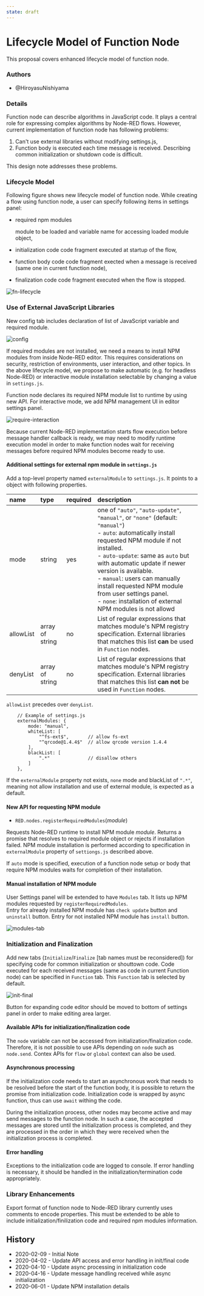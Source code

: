 ```yaml
---
state: draft
---
```


# Lifecycle Model of Function Node

This proposal covers enhanced lifecycle model of function node.

### Authors

 - @HiroyasuNishiyama

### Details

Function node can describe algorithms in JavaScript code.  It plays a central role for expressing complex algorithms by Node-RED flows.  However, current implementation of function node has following problems:

1. Can't use external libraries without modifying settings.js,
2. Function body is executed each time message is received. 
   Describing common initialization or shutdown code is difficult.

This design note addresses these problems.

### Lifecycle Model

Following figure shows new lifecycle model of function node.  While creating a flow using function node, a user  can specify following items in settings panel:

- required npm modules

  module to be loaded and variable name for accessing loaded module object,

- initialization code
  code fragment executed at startup of the flow,

- function body code
  code fragment exected when a message is received (same one in current function node),

- finalization code
  code fragment executed when the flow is stopped.

![fn-lifecycle](./fn-lifecycle.png)

### Use of External JavaScript Libraries

New config tab includes declaration of list of JavaScript variable and required module.

![config](./config.png)

If required modules are not installed, we need a means to install NPM modules from inside Node-RED editor.  This requires considerations on security, restriction of environments, user interaction, and other topics.  In the above lifecycle model, we propose to make automatic (e.g. for headless Node-RED) or interactive module installation selectable by changing a value in `settings.js`.  

Function node declares its required NPM module list to runtime by using new API.   For interactive mode, we add NPM management UI in editor settings panel.

![require-interaction](./require-interaction.png)

Because current Node-RED implementation starts flow execution before message handler callback is ready, we may need to modify runtime execution model in order to make function nodes wait for receiving messages before required NPM modules become ready to use.

#### Additional settings for external npm module in `settings.js`

Add a top-level property named `externalModule` to `settings.js`.  It points to a object with following properties.

| name | type   | required | description  |
| :--- | :----- | :------- | :----------- |
| mode | string | yes      | one of `"auto"`, `"auto-update"`, `"manual"`, or `"none"` (default: `"manual"`)<br/>- `auto`: automatically install requested NPM module if not installed.<br/>- `auto-update`: same as `auto` but with automatic update if newer version is available.<br/>- `manual`: users can manually install requested NPM module from user settings panel.<br/>- `none`: installation of external NPM modules is not allowd |
| allowList | array of string | no | List of regular expressions that matches module's NPM registry specification. External libraries that matches this list **can** be used in `Function` nodes. |
| denyList | array of string | no | List of regular expressions that matches module's NPM registry specification. External libraries that matches this list **can not** be used in `Function` nodes. |

`allowList` precedes over `denyList`.

```
    // Example of settings.js
    externalModules: {
        mode: "manual",
        whiteList: [
            "^fs-ext$",       // allow fs-ext
            "^qrcode@1.4.4$"  // allow qrcode version 1.4.4
        ],
        blackList: [
            ".*"              // disallow others 
        ]
    },
```
If the `externalModule` property not exists, `none` mode and blackList of `".*"`, meaning not allow installation and use of external module, is expected as a default.

#### New API for requesting NPM module

- `RED.nodes.registerRequiredModules`(*module*)

Requests Node-RED runtime to install NPM module *module*.  Returns a promise that resolves to required module object or rejects if installation failed.  NPM module installation is performed according to specification in `externalModule` property of `settiongs.js` described above.

If `auto` mode is specified, execution of a function node setup or body that require NPM modules waits for completion of their installation.

#### Manual installation of NPM module

User Settings panel will be extended to have `Modules` tab.
It lists up NPM modules requested by `registerRequiredModules`.  
Entry for already installed NPM module has `check update` button and `uninstall` button. Entry for not installed NPM module has `install` button. 

![modules-tab](./modules-tab.png)


### Initialization and Finalization

Add new tabs (`Initialize`/`Finalize` [tab names must be reconsidered]) for specifying code for common initialization or shouttown code.  Code executed for each received messages (same as code in current Function node) can be specified in `Function` tab.  This `Function` tab is selected by default.

![init-final](./init-fin.png)

Button for expanding code editor should be moved to bottom of settings panel in order to make editing area larger.

#### Available APIs for initialization/finalization code

The `node` variable can not be accessed from initialization/finalization code.  Therefore, it is not possible to use APIs depending on `node` such as `node.send`.  Contex APIs for `flow` or `global` context can also be used.

#### Asynchronous processing

If the initialization code needs to start an asynchronous work that needs to be resolved before the start of the function body, it is possible to return the promise from initialization code.  Initialization code is wrapped by async function, thus can use `await` withing the code.

During the initialization process, other nodes may become active and may send messages to the function node. In such a case, the accepted messages are stored until the initialization process is completed, and they are processed in the order in which they were received when the initialization process is completed.

#### Error handling 

Exceptions to the initialization code are logged to console. If error handling is necessary, it should be handled in the initialization/termination code appropriately.

### Library Enhancements

Export format of function node to Node-RED library currently uses comments to encode properties.  This must be extended to be able to include initialization/finilization code and required npm modules information.

## History

  - 2020-02-09 - Initial Note
  - 2020-04-02 - Update API access and error handling in init/final code
  - 2020-04-10 - Update async processing in initialization code
  - 2020-04-16 - Update message handling received while async initialization
  - 2020-06-01 - Update NPM installation details